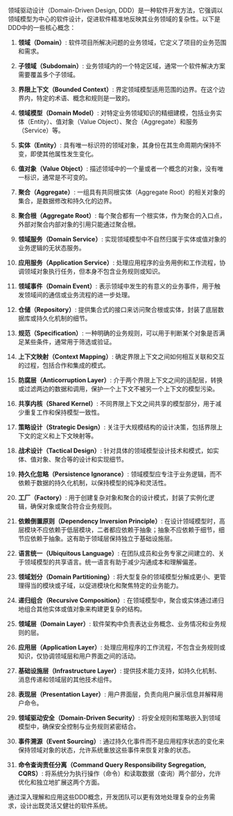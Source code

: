 

领域驱动设计（Domain-Driven Design, DDD）是一种软件开发方法，它强调以领域模型为中心的软件设计，促进软件精准地反映其业务领域的复杂性。以下是DDD中的一些核心概念：

1. **领域（Domain）**: 软件项目所解决问题的业务领域，它定义了项目的业务范围和需求。

2. **子领域（Subdomain）**: 业务领域内的一个特定区域，通常一个软件解决方案需要覆盖多个子领域。

3. **界限上下文（Bounded Context）**: 界定领域模型适用范围的边界。在这个边界内，特定的术语、概念和规则是一致的。

4. **领域模型（Domain Model）**: 对特定业务领域知识的精细建模，包括业务实体（Entity）、值对象（Value Object）、聚合（Aggregate）和服务（Service）等。

5. **实体（Entity）**: 具有唯一标识符的领域对象，其身份在其生命周期内保持不变，即使其他属性发生变化。

6. **值对象（Value Object）**: 描述领域中的一个量或者一个概念的对象，没有唯一标识，通常是不可变的。

7. **聚合（Aggregate）**: 一组具有共同根实体（Aggregate Root）的相关对象的集合，是数据修改和持久化的边界。

8. **聚合根（Aggregate Root）**: 每个聚合都有一个根实体，作为聚合的入口点，外部对聚合内部对象的引用只能通过聚合根。

9. **领域服务（Domain Service）**: 实现领域模型中不自然归属于实体或值对象的业务逻辑的无状态服务。

10. **应用服务（Application Service）**: 处理应用程序的业务用例和工作流程，协调领域对象执行任务，但本身不包含业务规则或知识。

11. **领域事件（Domain Event）**: 表示领域中发生的有意义的业务事件，用于触发领域间的通信或业务流程的进一步处理。

12. **仓储（Repository）**: 提供集合式的接口来访问聚合根或实体，封装了底层数据库或持久化机制的细节。

13. **规范（Specification）**: 一种明确的业务规则，可以用于判断某个对象是否满足某些条件，通常用于筛选或验证。

14. **上下文映射（Context Mapping）**: 确定界限上下文之间如何相互关联和交互的过程，包括合作和集成的模式。

15. **防腐层（Anticorruption Layer）**: 介于两个界限上下文之间的适配层，转换或过滤两边的数据和调用，保护一个上下文不被另一个上下文的模型污染。

16. **共享内核（Shared Kernel）**: 不同界限上下文之间共享的模型部分，用于减少重复工作和保持模型一致性。

17. **策略设计（Strategic Design）**: 关注于大规模结构的设计决策，包括界限上下文的定义和上下文映射等。

18. **战术设计（Tactical Design）**: 针对具体的领域模型设计技术和模式，如实体、值对象、聚合等的设计和实现细节。

19. **持久化忽略（Persistence Ignorance）**: 领域模型应专注于业务逻辑，而不依赖于数据的持久化机制，以保持模型的纯净和灵活性。

20. **工厂（Factory）**: 用于创建复杂对象和聚合的设计模式，封装了实例化逻辑，确保对象或聚合符合业务规则。

21. **依赖倒置原则（Dependency Inversion Principle）**: 在设计领域模型时，高层模块不应依赖于低层模块，二者都应依赖于抽象；抽象不应依赖于细节，细节应依赖于抽象。这有助于领域层保持独立于基础设施层。

22. **语言统一（Ubiquitous Language）**: 在团队成员和业务专家之间建立的、关于领域模型的共享语言。统一语言有助于减少沟通成本和理解偏差。

23. **领域划分（Domain Partitioning）**: 将大型复杂的领域模型分解成更小、更管理得当的模块或子域，以促进模块化和聚焦特定的业务能力。

24. **递归组合（Recursive Composition）**: 在领域模型中，聚合或实体通过递归地组合其他实体或值对象来构建更复杂的结构。

25. **领域层（Domain Layer）**: 软件架构中负责表达业务概念、业务情况和业务规则的层。

26. **应用层（Application Layer）**: 处理应用程序的工作流程，不包含业务规则或知识，仅协调领域层和用户界面之间的活动。

27. **基础设施层（Infrastructure Layer）**: 提供技术能力支持，如持久化机制、消息传递和领域层的其他技术组件。

28. **表现层（Presentation Layer）**: 用户界面层，负责向用户展示信息并解释用户命令。

29. **领域驱动安全（Domain-Driven Security）**: 将安全规则和策略嵌入到领域模型中，确保安全控制与业务规则紧密结合。

30. **事件溯源（Event Sourcing）**: 通过持久化事件而不是应用程序状态的变化来保持领域对象的状态，允许系统重放这些事件来恢复对象的状态。

31. **命令查询责任分离（Command Query Responsibility Segregation, CQRS）**: 将系统分为执行操作（命令）和读取数据（查询）两个部分，允许优化和独立地扩展这两个方面。

通过深入理解和应用这些DDD概念，开发团队可以更有效地处理复杂的业务需求，设计出既灵活又健壮的软件系统。